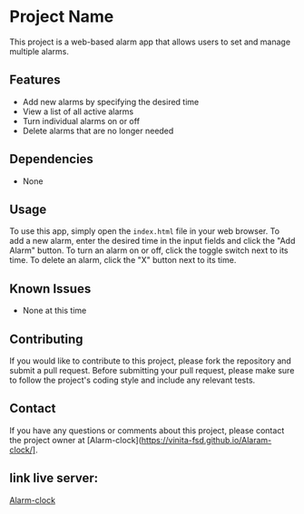 # Project Name

This project is a web-based alarm app that allows users to set and manage multiple alarms.

## Features

- Add new alarms by specifying the desired time
- View a list of all active alarms
- Turn individual alarms on or off
- Delete alarms that are no longer needed

## Dependencies

- None

## Usage

To use this app, simply open the `index.html` file in your web browser. To add a new alarm, enter the desired time in the input fields and click the "Add Alarm" button. To turn an alarm on or off, click the toggle switch next to its time. To delete an alarm, click the "X" button next to its time.

## Known Issues

- None at this time

## Contributing

If you would like to contribute to this project, please fork the repository and submit a pull request. Before submitting your pull request, please make sure to follow the project's coding style and include any relevant tests.

## Contact

If you have any questions or comments about this project, please contact the project owner at [Alarm-clock](https://vinita-fsd.github.io/Alaram-clock/].

## link live server:
[Alarm-clock](https://vinita-fsd.github.io/Alaram-clock/)
